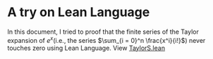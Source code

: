# A try on Lean Language
In this document, I tried to proof that the finite series of the Taylor expansion of $e^x$(i.e., the series $\sum_{i = 0}^n \frac{x^i}{i!}$) never touches zero using Lean Language.
View [TaylorS.lean](TaylorS.lean)
